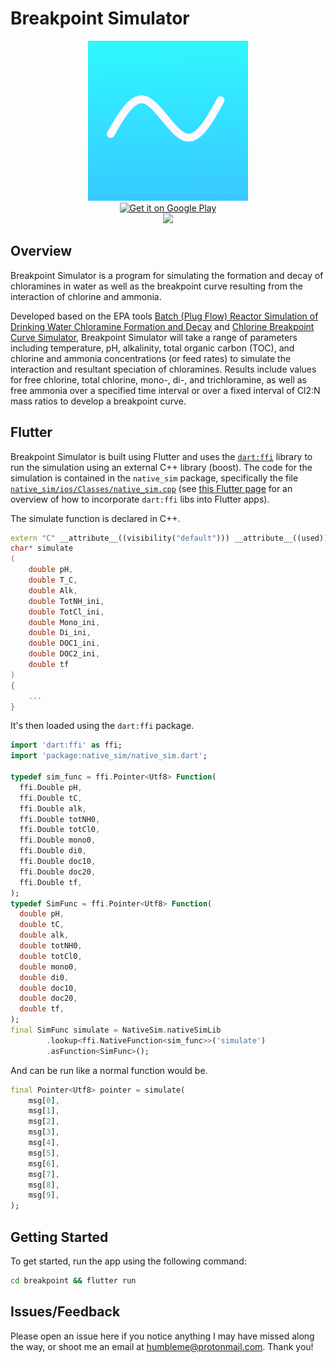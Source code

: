 # Breakpoint Simulator

<div align="center">
<img src="https://github.com/dnys1/breakpoint/blob/master/breakpoint/assets/icon.png?raw=true" height="256" width="256" />
<br />
<a href='https://play.google.com/store/apps/details?id=com.humbleme.breakpoint&pcampaignid=pcampaignidMKT-Other-global-all-co-prtnr-py-PartBadge-Mar2515-1'><img alt='Get it on Google Play' width="200" src='https://play.google.com/intl/en_us/badges/static/images/badges/en_badge_web_generic.png'/></a>
<br />
<a href ="https://apps.apple.com/us/app/breakpoint-simulator/id1491638603?mt=8">
<img src="https://linkmaker.itunes.apple.com/en-us/badge-lrg.svg?releaseDate=2019-12-26&kind=iossoftware&bubble=ios_apps" width="175">
</a>
</div>

## Overview

Breakpoint Simulator is a program for simulating the formation and decay of chloramines in water as well as the breakpoint curve resulting from the interaction of chlorine and ammonia.

Developed based on the EPA tools [Batch (Plug Flow) Reactor Simulation of Drinking Water Chloramine Formation and Decay](https://shiny.epa.gov/cfd/) and [Chlorine Breakpoint Curve Simulator](https://shiny.epa.gov/cbcs/), Breakpoint Simulator will take a range of parameters including temperature, pH, alkalinity, total organic carbon (TOC), and chlorine and ammonia concentrations (or feed rates) to simulate the interaction and resultant speciation of chloramines. Results include values for free chlorine, total chlorine, mono-, di-, and trichloramine, as well as free ammonia over a specified time interval or over a fixed interval of Cl2:N mass ratios to develop a breakpoint curve.

## Flutter

Breakpoint Simulator is built using Flutter and uses the [`dart:ffi`](https://dart.dev/guides/libraries/c-interop) library to run the simulation using an external C++ library (boost). The code for the simulation is contained in the `native_sim` package, specifically the file [`native_sim/ios/Classes/native_sim.cpp`](https://github.com/dnys1/breakpoint/blob/master/native_sim/ios/Classes/native_sim.cpp) (see [this Flutter page](https://flutter.dev/docs/development/platform-integration/c-interop) for an overview of how to incorporate `dart:ffi` libs into Flutter apps).

The simulate function is declared in C\+\+.

```cpp
extern "C" __attribute__((visibility("default"))) __attribute__((used))
char* simulate
(
    double pH,
    double T_C,
    double Alk,
    double TotNH_ini,
    double TotCl_ini,
    double Mono_ini,
    double Di_ini,
    double DOC1_ini,
    double DOC2_ini,
    double tf
)
{
    ...
}
```

It's then loaded using the `dart:ffi` package.

```dart
import 'dart:ffi' as ffi;
import 'package:native_sim/native_sim.dart';

typedef sim_func = ffi.Pointer<Utf8> Function(
  ffi.Double pH,
  ffi.Double tC,
  ffi.Double alk,
  ffi.Double totNH0,
  ffi.Double totCl0,
  ffi.Double mono0,
  ffi.Double di0,
  ffi.Double doc10,
  ffi.Double doc20,
  ffi.Double tf,
);
typedef SimFunc = ffi.Pointer<Utf8> Function(
  double pH,
  double tC,
  double alk,
  double totNH0,
  double totCl0,
  double mono0,
  double di0,
  double doc10,
  double doc20,
  double tf,
);
final SimFunc simulate = NativeSim.nativeSimLib
        .lookup<ffi.NativeFunction<sim_func>>('simulate')
        .asFunction<SimFunc>();
```

And can be run like a normal function would be.

```dart
final Pointer<Utf8> pointer = simulate(
    msg[0],
    msg[1],
    msg[2],
    msg[3],
    msg[4],
    msg[5],
    msg[6],
    msg[7],
    msg[8],
    msg[9],
);
```

## Getting Started

To get started, run the app using the following command:
```bash
cd breakpoint && flutter run
```

## Issues/Feedback

Please open an issue here if you notice anything I may have missed along the way, or shoot me an email at [humbleme@protonmail.com](mailto:humbleme@protonmail.com). Thank you!
